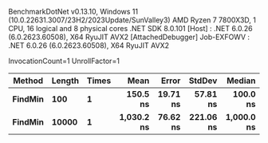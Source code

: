 
BenchmarkDotNet v0.13.10, Windows 11 (10.0.22631.3007/23H2/2023Update/SunValley3)
AMD Ryzen 7 7800X3D, 1 CPU, 16 logical and 8 physical cores
.NET SDK 8.0.101
  [Host]     : .NET 6.0.26 (6.0.2623.60508), X64 RyuJIT AVX2 [AttachedDebugger]
  Job-EXFOWV : .NET 6.0.26 (6.0.2623.60508), X64 RyuJIT AVX2

InvocationCount=1  UnrollFactor=1  

 Method  | Length | Times | Mean       | Error    | StdDev    | Median     |
-------- |------- |------ |-----------:|---------:|----------:|-----------:|
 **FindMin** | **100**    | **1**     |   **150.5 ns** | **19.71 ns** |  **57.81 ns** |   **100.0 ns** |
 **FindMin** | **10000**  | **1**     | **1,030.2 ns** | **76.62 ns** | **221.06 ns** | **1,000.0 ns** |
